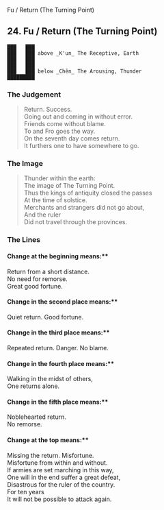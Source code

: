 Fu / Return (The Turning Point)
## 24. Fu / Return (The Turning Point)
    ███   ███
    ███   ███ above _K'un_ The Receptive, Earth  
    ███   ███
    ███   ███
    ███   ███ below _Chên_ The Arousing, Thunder  
    █████████
### The Judgement
> Return. Success.  
 Going out and coming in without error.  
 Friends come without blame.  
 To and Fro goes the way.  
 On the seventh day comes return.  
 It furthers one to have somewhere to go.
### The Image
> Thunder within the earth:  
 The image of The Turning Point.  
 Thus the kings of antiquity closed the passes  
 At the time of solstice.  
 Merchants and strangers did not go about,  
 And the ruler  
 Did not travel through the provinces.
### The Lines

#### Change at the beginning means:**  
 Return from a short distance.  
 No need for remorse.  
 Great good fortune.
#### Change in the second place means:**  
 Quiet return. Good fortune.
#### Change in the third place means:**  
 Repeated return. Danger. No blame.
#### Change in the fourth place means:**  
 Walking in the midst of others,  
 One returns alone.
#### Change in the fifth place means:**  
 Noblehearted return.  
 No remorse.
#### Change at the top means:**  
 Missing the return. Misfortune.  
 Misfortune from within and without.  
 If armies are set marching in this way,  
 One will in the end suffer a great defeat,  
 Disastrous for the ruler of the country.  
 For ten years  
 It will not be possible to attack again.



